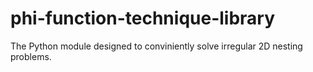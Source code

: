 # phi-function-technique-library
The Python module designed to conviniently solve irregular 2D nesting problems.
